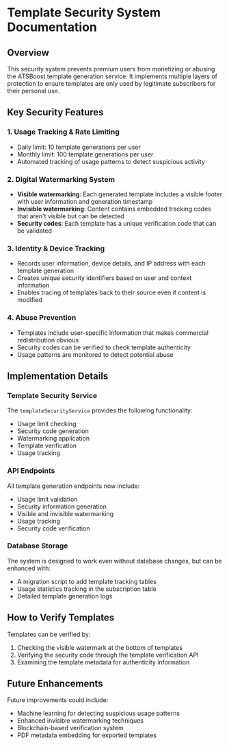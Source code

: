 # Template Security System Documentation

## Overview
This security system prevents premium users from monetizing or abusing the ATSBoost template generation service. It implements multiple layers of protection to ensure templates are only used by legitimate subscribers for their personal use.

## Key Security Features

### 1. Usage Tracking & Rate Limiting
- Daily limit: 10 template generations per user
- Monthly limit: 100 template generations per user
- Automated tracking of usage patterns to detect suspicious activity

### 2. Digital Watermarking System
- **Visible watermarking**: Each generated template includes a visible footer with user information and generation timestamp
- **Invisible watermarking**: Content contains embedded tracking codes that aren't visible but can be detected
- **Security codes**: Each template has a unique verification code that can be validated

### 3. Identity & Device Tracking
- Records user information, device details, and IP address with each template generation
- Creates unique security identifiers based on user and context information
- Enables tracing of templates back to their source even if content is modified

### 4. Abuse Prevention
- Templates include user-specific information that makes commercial redistribution obvious
- Security codes can be verified to check template authenticity
- Usage patterns are monitored to detect potential abuse

## Implementation Details

### Template Security Service
The `templateSecurityService` provides the following functionality:
- Usage limit checking
- Security code generation
- Watermarking application
- Template verification
- Usage tracking

### API Endpoints
All template generation endpoints now include:
- Usage limit validation
- Security information generation
- Visible and invisible watermarking
- Usage tracking
- Security code verification

### Database Storage
The system is designed to work even without database changes, but can be enhanced with:
- A migration script to add template tracking tables
- Usage statistics tracking in the subscription table
- Detailed template generation logs

## How to Verify Templates
Templates can be verified by:
1. Checking the visible watermark at the bottom of templates
2. Verifying the security code through the template verification API
3. Examining the template metadata for authenticity information

## Future Enhancements
Future improvements could include:
- Machine learning for detecting suspicious usage patterns
- Enhanced invisible watermarking techniques
- Blockchain-based verification system
- PDF metadata embedding for exported templates